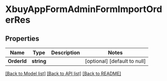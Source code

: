 # XbuyAppFormAdminFormImportOrderRes

## Properties
Name | Type | Description | Notes
------------ | ------------- | ------------- | -------------
**OrderId** | **string** |  | [optional] [default to null]

[[Back to Model list]](../README.md#documentation-for-models) [[Back to API list]](../README.md#documentation-for-api-endpoints) [[Back to README]](../README.md)

